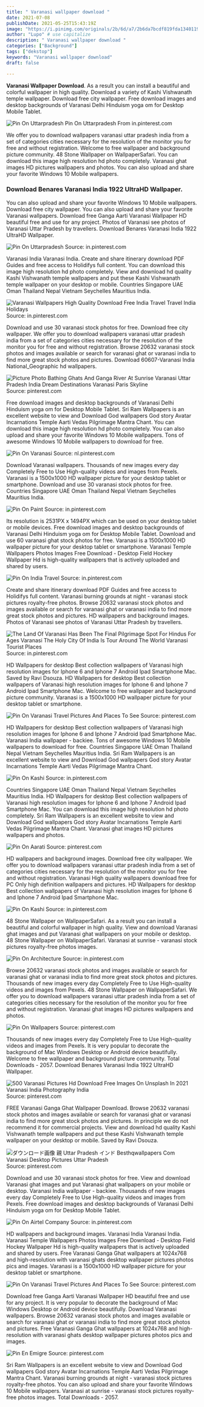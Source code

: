 ```yaml
---
title: " Varanasi wallpaper download "
date: 2021-07-08
publishDate: 2021-05-25T15:43:19Z
image: "https://i.pinimg.com/originals/2b/6d/a7/2b6da7bcdf819fda1340119a31e22d55.jpg"
author: "Lupo" # use capitalize
description: " Varanasi wallpaper download "
categories: ["Background"]
tags: ["dekstop"]
keywords: "Varanasi wallpaper download"
draft: false

---
```



**Varanasi Wallpaper Download**. As a result you can install a beautiful and colorful wallpaper in high quality. Download a variety of Kashi Vishwanath temple wallpaper. Download free city wallpaper. Free download images and desktop backgrounds of Varanasi Delhi Hinduism yoga om for Desktop Mobile Tablet.

![Pin On Uttarpradesh](https://i.pinimg.com/736x/ba/b2/05/bab20573b7d2e2acd1689c0959955b5b.jpg "Pin On Uttarpradesh")
Pin On Uttarpradesh From in.pinterest.com


We offer you to download wallpapers varanasi uttar pradesh india from a set of categories cities necessary for the resolution of the monitor you for free and without registration. Welcome to free wallpaper and background picture community. 48 Stone Wallpaper on WallpaperSafari. You can download this image high resolution hd photo completely. Varanasi ghat images HD pictures wallpapers and photos. You can also upload and share your favorite Windows 10 Mobile wallpapers.

### Download Benares Varanasi India 1922 UltraHD Wallpaper.

You can also upload and share your favorite Windows 10 Mobile wallpapers. Download free city wallpaper. You can also upload and share your favorite Varanasi wallpapers. Download free Ganga Aarti Varanasi Wallpaper HD beautiful free and use for any project. Photos of Varanasi see photos of Varanasi Uttar Pradesh by travellers. Download Benares Varanasi India 1922 UltraHD Wallpaper.


![Pin On Uttarpradesh](https://i.pinimg.com/736x/ba/b2/05/bab20573b7d2e2acd1689c0959955b5b.jpg "Pin On Uttarpradesh")
Source: in.pinterest.com

Varanasi India Varanasi India. Create and share itinerary download PDF Guides and free access to Holidifys full content. You can download this image high resolution hd photo completely. View and download hd quality Kashi Vishwanath temple wallpapers and put these Kashi Vishwanath temple wallpaper on your desktop or mobile. Countries Singapore UAE Oman Thailand Nepal Vietnam Seychelles Mauritius India.

![Varanasi Wallpapers High Quality Download Free India Travel Travel India Holidays](https://i.pinimg.com/originals/fc/a6/42/fca642c59b7986d18fb30d5e4abee414.png "Varanasi Wallpapers High Quality Download Free India Travel Travel India Holidays")
Source: in.pinterest.com

Download and use 30 varanasi stock photos for free. Download free city wallpaper. We offer you to download wallpapers varanasi uttar pradesh india from a set of categories cities necessary for the resolution of the monitor you for free and without registration. Browse 20632 varanasi stock photos and images available or search for varanasi ghat or varanasi india to find more great stock photos and pictures. Download 60607-Varanasi India National_Geographic hd wallpapers.

![Picture Photo Bathing Ghats And Ganga River At Sunrise Varanasi Uttar Pradesh India Dream Destinations Varanasi Paris Skyline](https://i.pinimg.com/originals/e6/12/cc/e612cc22212a3b64ab7ff989733ceb49.jpg "Picture Photo Bathing Ghats And Ganga River At Sunrise Varanasi Uttar Pradesh India Dream Destinations Varanasi Paris Skyline")
Source: pinterest.com

Free download images and desktop backgrounds of Varanasi Delhi Hinduism yoga om for Desktop Mobile Tablet. Sri Ram Wallpapers is an excellent website to view and Download God wallpapers God story Avatar Incarnations Temple Aarti Vedas Pilgrimage Mantra Chant. You can download this image high resolution hd photo completely. You can also upload and share your favorite Windows 10 Mobile wallpapers. Tons of awesome Windows 10 Mobile wallpapers to download for free.

![Pin On Varanasi](https://i.pinimg.com/originals/76/62/ea/7662ea6d9fdc42914a68a2150fcd5969.png "Pin On Varanasi")
Source: nl.pinterest.com

Download Varanasi wallpapers. Thousands of new images every day Completely Free to Use High-quality videos and images from Pexels. Varanasi is a 1500x1000 HD wallpaper picture for your desktop tablet or smartphone. Download and use 30 varanasi stock photos for free. Countries Singapore UAE Oman Thailand Nepal Vietnam Seychelles Mauritius India.

![Pin On Paint](https://i.pinimg.com/originals/71/df/e5/71dfe5f7f9e5013d229d18b33e63ed7e.jpg "Pin On Paint")
Source: in.pinterest.com

Its resolution is 2531PX x 1494PX which can be used on your desktop tablet or mobile devices. Free download images and desktop backgrounds of Varanasi Delhi Hinduism yoga om for Desktop Mobile Tablet. Download and use 60 varanasi ghat stock photos for free. Varanasi is a 1500x1000 HD wallpaper picture for your desktop tablet or smartphone. Varanasi Temple Wallpapers Photos Images Free Download - Desktop Field Hockey Wallpaper Hd is high-quality wallpapers that is actively uploaded and shared by users.

![Pin On India Travel](https://i.pinimg.com/originals/62/35/98/62359855ceac8ada6e9c34a2cfc92bfc.jpg "Pin On India Travel")
Source: in.pinterest.com

Create and share itinerary download PDF Guides and free access to Holidifys full content. Varanasi burning grounds at night - varanasi stock pictures royalty-free photos. Browse 20632 varanasi stock photos and images available or search for varanasi ghat or varanasi india to find more great stock photos and pictures. HD wallpapers and background images. Photos of Varanasi see photos of Varanasi Uttar Pradesh by travellers.

![The Land Of Varanasi Has Been The Final Pilgrimage Spot For Hindus For Ages Varanasi The Holy City Of India Is Tour Around The World Varanasi Tourist Places](https://i.pinimg.com/originals/2c/6d/22/2c6d225aec24f0d52513ab4e730a30c1.jpg "The Land Of Varanasi Has Been The Final Pilgrimage Spot For Hindus For Ages Varanasi The Holy City Of India Is Tour Around The World Varanasi Tourist Places")
Source: in.pinterest.com

HD Wallpapers for desktop Best collection wallpapers of Varanasi high resolution images for Iphone 6 and Iphone 7 Android Ipad Smartphone Mac. Saved by Ravi Dsouza. HD Wallpapers for desktop Best collection wallpapers of Varanasi high resolution images for Iphone 6 and Iphone 7 Android Ipad Smartphone Mac. Welcome to free wallpaper and background picture community. Varanasi is a 1500x1000 HD wallpaper picture for your desktop tablet or smartphone.

![Pin On Varanasi Travel Pictures And Places To See](https://i.pinimg.com/originals/39/ec/5d/39ec5dcde4ed64d7adeea0ddadb88198.jpg "Pin On Varanasi Travel Pictures And Places To See")
Source: pinterest.com

HD Wallpapers for desktop Best collection wallpapers of Varanasi high resolution images for Iphone 6 and Iphone 7 Android Ipad Smartphone Mac. Varanasi India wallpaper - backiee. Tons of awesome Windows 10 Mobile wallpapers to download for free. Countries Singapore UAE Oman Thailand Nepal Vietnam Seychelles Mauritius India. Sri Ram Wallpapers is an excellent website to view and Download God wallpapers God story Avatar Incarnations Temple Aarti Vedas Pilgrimage Mantra Chant.

![Pin On Kashi](https://i.pinimg.com/originals/e1/5d/49/e15d496af1faf89bab2bdcf5b266a8da.jpg "Pin On Kashi")
Source: in.pinterest.com

Countries Singapore UAE Oman Thailand Nepal Vietnam Seychelles Mauritius India. HD Wallpapers for desktop Best collection wallpapers of Varanasi high resolution images for Iphone 6 and Iphone 7 Android Ipad Smartphone Mac. You can download this image high resolution hd photo completely. Sri Ram Wallpapers is an excellent website to view and Download God wallpapers God story Avatar Incarnations Temple Aarti Vedas Pilgrimage Mantra Chant. Varanasi ghat images HD pictures wallpapers and photos.

![Pin On Aarati](https://i.pinimg.com/originals/b6/d0/df/b6d0dff1008134347d4f14ebbca8c5fe.jpg "Pin On Aarati")
Source: pinterest.com

HD wallpapers and background images. Download free city wallpaper. We offer you to download wallpapers varanasi uttar pradesh india from a set of categories cities necessary for the resolution of the monitor you for free and without registration. Varanasi High quality wallpapers download free for PC Only high definition wallpapers and pictures. HD Wallpapers for desktop Best collection wallpapers of Varanasi high resolution images for Iphone 6 and Iphone 7 Android Ipad Smartphone Mac.

![Pin On Kashi](https://i.pinimg.com/originals/cc/dd/50/ccdd50b23de8181f29258080c26c6579.jpg "Pin On Kashi")
Source: in.pinterest.com

48 Stone Wallpaper on WallpaperSafari. As a result you can install a beautiful and colorful wallpaper in high quality. View and download Varanasi ghat images and put Varanasi ghat wallpapers on your mobile or desktop. 48 Stone Wallpaper on WallpaperSafari. Varanasi at sunrise - varanasi stock pictures royalty-free photos images.

![Pin On Architecture](https://i.pinimg.com/736x/ad/b8/af/adb8af928871a26517e37231eba18335.jpg "Pin On Architecture")
Source: in.pinterest.com

Browse 20632 varanasi stock photos and images available or search for varanasi ghat or varanasi india to find more great stock photos and pictures. Thousands of new images every day Completely Free to Use High-quality videos and images from Pexels. 48 Stone Wallpaper on WallpaperSafari. We offer you to download wallpapers varanasi uttar pradesh india from a set of categories cities necessary for the resolution of the monitor you for free and without registration. Varanasi ghat images HD pictures wallpapers and photos.

![Pin On Wallpapers](https://i.pinimg.com/736x/e3/20/fc/e320fcc665e3c29d0e90ee9c4af034f7.jpg "Pin On Wallpapers")
Source: pinterest.com

Thousands of new images every day Completely Free to Use High-quality videos and images from Pexels. It is very popular to decorate the background of Mac Windows Desktop or Android device beautifully. Welcome to free wallpaper and background picture community. Total Downloads - 2057. Download Benares Varanasi India 1922 UltraHD Wallpaper.

![500 Varanasi Pictures Hd Download Free Images On Unsplash In 2021 Varanasi India Photography India](https://i.pinimg.com/originals/a5/43/b3/a543b36b3a544f2531a73d9ecd99ba00.png "500 Varanasi Pictures Hd Download Free Images On Unsplash In 2021 Varanasi India Photography India")
Source: pinterest.com

FREE Varanasi Ganga Ghat Wallpaper Download. Browse 20632 varanasi stock photos and images available or search for varanasi ghat or varanasi india to find more great stock photos and pictures. In principle we do not recommend it for commercial projects. View and download hd quality Kashi Vishwanath temple wallpapers and put these Kashi Vishwanath temple wallpaper on your desktop or mobile. Saved by Ravi Dsouza.

![ダウンロード画像 親 Uttar Pradesh インド Besthqwallpapers Com Varanasi Desktop Pictures Uttar Pradesh](https://i.pinimg.com/474x/f5/d6/56/f5d6567afaf884fc1cdd50a201f2355a.jpg "ダウンロード画像 親 Uttar Pradesh インド Besthqwallpapers Com Varanasi Desktop Pictures Uttar Pradesh")
Source: pinterest.com

Download and use 30 varanasi stock photos for free. View and download Varanasi ghat images and put Varanasi ghat wallpapers on your mobile or desktop. Varanasi India wallpaper - backiee. Thousands of new images every day Completely Free to Use High-quality videos and images from Pexels. Free download images and desktop backgrounds of Varanasi Delhi Hinduism yoga om for Desktop Mobile Tablet.

![Pin On Airtel Company](https://i.pinimg.com/736x/d3/f7/77/d3f77707ab7f0241c1e6cc9b0407fe52.jpg "Pin On Airtel Company")
Source: in.pinterest.com

HD wallpapers and background images. Varanasi India Varanasi India. Varanasi Temple Wallpapers Photos Images Free Download - Desktop Field Hockey Wallpaper Hd is high-quality wallpapers that is actively uploaded and shared by users. Free Varanasi Ganga Ghat wallpapers at 1024x768 and high-resolution with varanasi ghats desktop wallpaper pictures photos pics and images. Varanasi is a 1500x1000 HD wallpaper picture for your desktop tablet or smartphone.

![Pin On Varanasi Travel Pictures And Places To See](https://i.pinimg.com/originals/c9/20/e2/c920e2adafa30919ed832f7094595bf3.jpg "Pin On Varanasi Travel Pictures And Places To See")
Source: pinterest.com

Download free Ganga Aarti Varanasi Wallpaper HD beautiful free and use for any project. It is very popular to decorate the background of Mac Windows Desktop or Android device beautifully. Download Varanasi wallpapers. Browse 20632 varanasi stock photos and images available or search for varanasi ghat or varanasi india to find more great stock photos and pictures. Free Varanasi Ganga Ghat wallpapers at 1024x768 and high-resolution with varanasi ghats desktop wallpaper pictures photos pics and images.

![Pin En Emigre](https://i.pinimg.com/originals/2b/6d/a7/2b6da7bcdf819fda1340119a31e22d55.jpg "Pin En Emigre")
Source: pinterest.com

Sri Ram Wallpapers is an excellent website to view and Download God wallpapers God story Avatar Incarnations Temple Aarti Vedas Pilgrimage Mantra Chant. Varanasi burning grounds at night - varanasi stock pictures royalty-free photos. You can also upload and share your favorite Windows 10 Mobile wallpapers. Varanasi at sunrise - varanasi stock pictures royalty-free photos images. Total Downloads - 2057.

